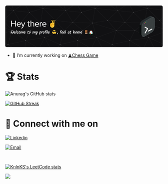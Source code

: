 ![👨‍💻 Hey there ✌, Welcome to my profile 😎, feel at home 🚪🏠](./github-header-image.png)

- 🔭 I’m currently working on [♟Chess Game](https://github.com/viniciusSimizu/chess-2)

# 🏆 Stats
![Anurag's GitHub stats](https://github-readme-stats.vercel.app/api?username=viniciusSimizu&show_icons=true&bg_color=30,001d3d,050910&title_color=FFFFF0&text_color=FFFFF0&rank_icon=github)

[![GitHub Streak](https://streak-stats.demolab.com/?user=viniciusSimizu&theme=blueberry-duo)](https://git.io/streak-stats)

# 🔌 Connect with me on
[![Linkedin](https://skillicons.dev/icons?i=linkedin)](https://www.linkedin.com/in/vinicius-simizu/)

[![Email](https://img.shields.io/badge/Gmail-EA4335.svg?style=for-the-badge&logo=Gmail&logoColor=white)](mailto:viniciussimiz@gmail.com)

<br>

[![KnlnKS's LeetCode stats](https://leetcode-stats-six.vercel.app/?username=viniciusSimizu&theme=dark)](https://github.com/viniciusSimizu/leetcode-stats)

![](https://komarev.com/ghpvc/?username=viniciusSimizu&color=blue&style=for-the-badge)
